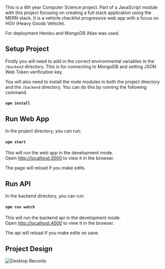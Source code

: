 This is a 4th year Computer Science project. Part of a JavaScript module with this project focusing on creating a full stack application using the MERN stack. It is a vehicle checklist progressive web app with a focus on HGV (Heavy Goods Vehicle). 

For deployment Heroku and MongoDB Atlas was used.

## Setup Project
Firstly you will need to add in the correct environmental variables in the `/backend` directory. This is for connecting to MongoDB and setting JSON Web Token verification key.

You will also need to install the node modules in both the project directory and the `/backend` directory. You can do this by running the following command.

#### `npm install`

## Run Web App
In the project directory, you can run:

#### `npm start`

This will run the web app in the development mode.<br />
Open [http://localhost:3000](http://localhost:3000) to view it in the browser.

The page will reload if you make edits.<br />

## Run API
In the backend directory, you can run:

#### `npm run watch`

This will run the backend api in the development mode.<br />
Open [http://localhost:4000](http://localhost:4000) to view it in the browser.

The api will reload if you make edits on save.<br />

## Project Design
![Desktop Records](https://raw.githubusercontent.com/ryan-shirley/hgv-web-app/master/screenshots/Desktop-Records.png)
